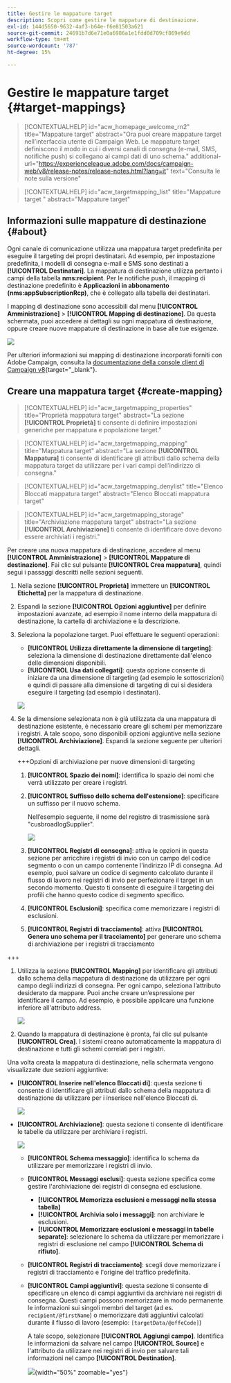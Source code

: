 ```yaml
---
title: Gestire le mappature target
description: Scopri come gestire le mappature di destinazione.
exl-id: 144d5650-9632-4af3-b64e-f6e81503a621
source-git-commit: 24691b7d6e71e0a6986a1e1fdd0d709cf869e9dd
workflow-type: tm+mt
source-wordcount: '787'
ht-degree: 15%

---
```


# Gestire le mappature target {#target-mappings}


>[!CONTEXTUALHELP]
>id="acw_homepage_welcome_rn2"
>title="Mappature target"
>abstract="Ora puoi creare mappature target nell’interfaccia utente di Campaign Web. Le mappature target definiscono il modo in cui i diversi canali di consegna (e-mail, SMS, notifiche push) si collegano ai campi dati di uno schema."
>additional-url="https://experienceleague.adobe.com/docs/campaign-web/v8/release-notes/release-notes.html?lang=it" text="Consulta le note sulla versione"

>[!CONTEXTUALHELP]
>id="acw_targetmapping_list"
>title="Mappature target "
>abstract="Mappature target"

## Informazioni sulle mappature di destinazione {#about}

Ogni canale di comunicazione utilizza una mappatura target predefinita per eseguire il targeting dei propri destinatari. Ad esempio, per impostazione predefinita, i modelli di consegna e-mail e SMS sono destinati a **[!UICONTROL Destinatari]**. La mappatura di destinazione utilizza pertanto i campi della tabella **nms:recipient**. Per le notifiche push, il mapping di destinazione predefinito è **Applicazioni in abbonamento (nms:appSubscriptionRcp)**, che è collegato alla tabella dei destinatari.

I mapping di destinazione sono accessibili dal menu **[!UICONTROL Amministrazione]** > **[!UICONTROL Mapping di destinazione]**. Da questa schermata, puoi accedere ai dettagli su ogni mappatura di destinazione, oppure creare nuove mappature di destinazione in base alle tue esigenze.

![](assets/target-mappings-list.png)

Per ulteriori informazioni sui mapping di destinazione incorporati forniti con Adobe Campaign, consulta la [documentazione della console client di Campaign v8](https://experienceleague.adobe.com/docs/campaign/campaign-v8/audience/add-profiles/target-mappings.html?lang=it){target="_blank"}.

## Creare una mappatura target {#create-mapping}

>[!CONTEXTUALHELP]
>id="acw_targetmapping_properties"
>title="Proprietà mappatura target"
>abstract="La sezione **[!UICONTROL Proprietà]** ti consente di definire impostazioni generiche per mappatura e popolazione target."

>[!CONTEXTUALHELP]
>id="acw_targetmapping_mapping"
>title="Mappatura target"
>abstract="La sezione **[!UICONTROL Mappatura]** ti consente di identificare gli attributi dallo schema della mappatura target da utilizzare per i vari campi dell’indirizzo di consegna."

>[!CONTEXTUALHELP]
>id="acw_targetmapping_denylist"
>title="Elenco Bloccati mappatura target"
>abstract="Elenco Bloccati mappatura target"

>[!CONTEXTUALHELP]
>id="acw_targetmapping_storage"
>title="Archiviazione mappatura target"
>abstract="La sezione **[!UICONTROL Archiviazione]** ti consente di identificare dove devono essere archiviati i registri."

Per creare una nuova mappatura di destinazione, accedere al menu **[!UICONTROL Amministrazione]** > **[!UICONTROL Mappature di destinazione]**. Fai clic sul pulsante **[!UICONTROL Crea mappatura]**, quindi segui i passaggi descritti nelle sezioni seguenti.

1. Nella sezione **[!UICONTROL Proprietà]** immettere un **[!UICONTROL Etichetta]** per la mappatura di destinazione.

1. Espandi la sezione **[!UICONTROL Opzioni aggiuntive]** per definire impostazioni avanzate, ad esempio il nome interno della mappatura di destinazione, la cartella di archiviazione e la descrizione.

1. Seleziona la popolazione target. Puoi effettuare le seguenti operazioni:

   * **[!UICONTROL Utilizza direttamente la dimensione di targeting]**: seleziona la dimensione di destinazione direttamente dall&#39;elenco delle dimensioni disponibili.
   * **[!UICONTROL Usa dati collegati]**: questa opzione consente di iniziare da una dimensione di targeting (ad esempio le sottoscrizioni) e quindi di passare alla dimensione di targeting di cui si desidera eseguire il targeting (ad esempio i destinatari).

   ![](assets/target-mappings-properties.png)

1. Se la dimensione selezionata non è già utilizzata da una mappatura di destinazione esistente, è necessario creare gli schemi per memorizzare i registri. A tale scopo, sono disponibili opzioni aggiuntive nella sezione **[!UICONTROL Archiviazione]**. Espandi la sezione seguente per ulteriori dettagli.

   +++Opzioni di archiviazione per nuove dimensioni di targeting

   1. **[!UICONTROL Spazio dei nomi]**: identifica lo spazio dei nomi che verrà utilizzato per creare i registri.
   1. **[!UICONTROL Suffisso dello schema dell&#39;estensione]**: specificare un suffisso per il nuovo schema.

      Nell’esempio seguente, il nome del registro di trasmissione sarà &quot;cusbroadlogSupplier&quot;.

      ![](assets/target-mappings-new.png)

   1. **[!UICONTROL Registri di consegna]**: attiva le opzioni in questa sezione per arricchire i registri di invio con un campo del codice segmento o con un campo contenente l&#39;indirizzo IP di consegna. Ad esempio, puoi salvare un codice di segmento calcolato durante il flusso di lavoro nei registri di invio per perfezionare il target in un secondo momento. Questo ti consente di eseguire il targeting dei profili che hanno questo codice di segmento specifico.

   1. **[!UICONTROL Esclusioni]**: specifica come memorizzare i registri di esclusioni.

   1. **[!UICONTROL Registri di tracciamento]**: attiva **[!UICONTROL Genera uno schema per il tracciamento]** per generare uno schema di archiviazione per i registri di tracciamento

+++

1. Utilizza la sezione **[!UICONTROL Mapping]** per identificare gli attributi dallo schema della mappatura di destinazione da utilizzare per ogni campo degli indirizzi di consegna. Per ogni campo, seleziona l’attributo desiderato da mappare. Puoi anche creare un’espressione per identificare il campo. Ad esempio, è possibile applicare una funzione inferiore all&#39;attributo address.

   ![](assets/target-mappings-mapping.png)

1. Quando la mappatura di destinazione è pronta, fai clic sul pulsante **[!UICONTROL Crea]**. I sistemi creano automaticamente la mappatura di destinazione e tutti gli schemi correlati per i registri.

Una volta creata la mappatura di destinazione, nella schermata vengono visualizzate due sezioni aggiuntive:

* **[!UICONTROL Inserire nell&#39;elenco Bloccati di]**: questa sezione ti consente di identificare gli attributi dallo schema della mappatura di destinazione da utilizzare per i inserisce nell&#39;elenco Bloccati di.

  ![](assets/target-mappings-denylisting.png)

* **[!UICONTROL Archiviazione]**: questa sezione ti consente di identificare le tabelle da utilizzare per archiviare i registri.

  ![](assets/target-mappings-storage.png)

   * **[!UICONTROL Schema messaggio]**: identifica lo schema da utilizzare per memorizzare i registri di invio.
   * **[!UICONTROL Messaggi esclusi]**: questa sezione specifica come gestire l&#39;archiviazione dei registri di consegna ed esclusione.

      * **[!UICONTROL Memorizza esclusioni e messaggi nella stessa tabella]**
      * **[!UICONTROL Archivia solo i messaggi]**: non archiviare le esclusioni.
      * **[!UICONTROL Memorizzare esclusioni e messaggi in tabelle separate]**: selezionare lo schema da utilizzare per memorizzare i registri di esclusione nel campo **[!UICONTROL Schema di rifiuto]**.

   * **[!UICONTROL Registri di tracciamento]**: scegli dove memorizzare i registri di tracciamento e l&#39;origine del traffico predefinita.
   * **[!UICONTROL Campi aggiuntivi]**: questa sezione ti consente di specificare un elenco di campi aggiuntivi da archiviare nei registri di consegna. Questi campi possono memorizzare in modo permanente le informazioni sui singoli membri del target (ad es. `recipient/@firstName`) o memorizzare dati aggiuntivi calcolati durante il flusso di lavoro (esempio: `[targetData/@offeCode]`)

     A tale scopo, selezionare **[!UICONTROL Aggiungi campo]**. Identifica le informazioni da salvare nel campo **[!UICONTROL Source]** e l&#39;attributo da utilizzare nei registri di invio per salvare tali informazioni nel campo **[!UICONTROL Destination]**.

     ![](assets/target-mappings-additional.png){width="50%" zoomable="yes"}
